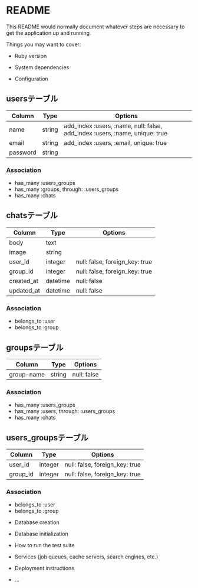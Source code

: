 # README

This README would normally document whatever steps are necessary to get the
application up and running.

Things you may want to cover:

* Ruby version

* System dependencies

* Configuration

## usersテーブル

|Column|Type|Options|
|------|----|-------|
|name|string|add_index :users, :name, null: false,  add_index :users, :name, unique: true|
|email|string| add_index :users, :email, unique: true|
|password|string| |

### Association
- has_many :users_groups
- has_many :groups, through: :users_groups
- has_many :chats

## chatsテーブル

|Column|Type|Options|
|------|----|-------|
|body|text| |
|image|string| |
|user_id|integer|null: false, foreign_key: true|
|group_id|integer|null: false, foreign_key: true|
|created_at|datetime|null: false|
|updated_at|datetime|null: false|

### Association
- belongs_to :user
- belongs_to :group

## groupsテーブル

|Column|Type|Options|
|------|----|-------|
|group-name|string|null: false|

### Association
- has_many :users_groups
- has_many :users, through: :users_groups
- has_many :chats

## users_groupsテーブル

|Column|Type|Options|
|------|----|-------|
|user_id|integer|null: false, foreign_key: true|
|group_id|integer|null: false, foreign_key: true|

### Association
- belongs_to :user
- belongs_to :group

* Database creation

* Database initialization

* How to run the test suite

* Services (job queues, cache servers, search engines, etc.)

* Deployment instructions

* ...
